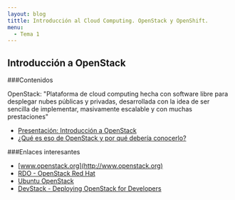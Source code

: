```yaml
---
layout: blog
tittle: Introducción al Cloud Computing. OpenStack y OpenShift.
menu:
  - Tema 1
---
```

## Introducción a OpenStack

###Contenidos

OpenStack: "Plataforma de cloud computing hecha con software libre para desplegar nubes públicas y privadas, desarrollada con la idea de ser sencilla de implementar, masivamente escalable y con muchas prestaciones"

* [Presentación: Introducción a OpenStack](presentacion_openstack)
* [¿Qué es eso de OpenStack y por qué debería conocerlo?](http://albertomolina.wordpress.com/2013/11/25/que-es-eso-de-openstack-y-por-que-deberia-conocerlo/)

###Enlaces interesantes

* [www.openstack.org](http://www.openstack.org)
* [RDO - OpenStack Red Hat](http://openstack.redhat.com/Main_Page)
* [Ubuntu OpenStack](http://www.ubuntu.com/cloud/ubuntu-openstack)
* [DevStack - Deploying OpenStack for Developers](http://devstack.org/)
